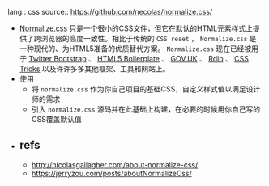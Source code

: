 lang:: css
source:: https://github.com/necolas/normalize.css/
- [Normalize.css](http://necolas.github.io/normalize.css/) 只是一个很小的CSS文件，但它在默认的HTML元素样式上提供了跨浏览器的高度一致性。相比于传统的 `CSS reset` ， `Normalize.css` 是一种现代的、为HTML5准备的优质替代方案。 `Normalize.css` 现在已经被用于 [Twitter Bootstrap](http://getbootstrap.com/) 、 [HTML5 Boilerplate](http://html5boilerplate.com/) 、 [GOV.UK](http://www.gov.uk/) 、 [Rdio](http://www.rdio.com/) 、 [CSS Tricks](http://css-tricks.com/) 以及许许多多其他框架、工具和网站上。
- 使用
  - 将 `normalize.css` 作为你自己项目的基础CSS，自定义样式值以满足设计师的需求
  - 引入 `normalize.css` 源码并在此基础上构建，在必要的时候用你自己写的CSS覆盖默认值
- ## refs
  - http://nicolasgallagher.com/about-normalize-css/
  - https://jerryzou.com/posts/aboutNormalizeCss/